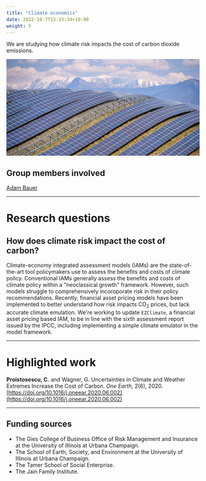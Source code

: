 ```yaml
---
title: "Climate economics"
date: 2022-10-7T15:15:34+10:00
weight: 5
---
```


We are studying how climate risk impacts the cost of carbon dioxide emissions.

![Solar Panels](/images/climate-econ-header.jpg)

## Group members involved
[Adam Bauer](https://cdds-at-uiuc.github.io/team/adam-bauer/)

---

# Research questions

## How does climate risk impact the cost of carbon?

Climate-economy integrated assessment models (IAMs) are the state-of-the-art tool policymakers use to assess the benefits and costs of climate policy. Conventional IAMs generally assess the benefits and costs of climate policy within a "neoclassical growth" framework. However, such models struggle to comprehensively incoroporate risk in their policy recommendations. Recently, financial asset pricing models have been implemented to better understand how risk impacts CO<sub>2</sub> prices, but lack accurate climate emulation. We're working to update `EZClimate`, a financial asset pricing based IAM, to be in line with the sixth assessment report issued by the IPCC, including implementing a simple climate emulator in the model framework.

---

# Highlighted work

**Proistosescu, C.** and Wagner, G. Uncertainties in Climate and Weather Extremes Increase the Cost of Carbon. _One Earth_, 2(6), 2020. [https://doi.org/10.1016/j.oneear.2020.06.002](https://doi.org/10.1016/j.oneear.2020.06.002)

---

## Funding sources
- The Gies College of Business Office of Risk Management and Insurance at the University of Illinois at Urbana Champaign.
- The School of Earth, Society, and Environment at the University of Illinois at Urbana Champaign.
- The Tamer School of Social Enterprise.
- The Jain Family Institute. 
